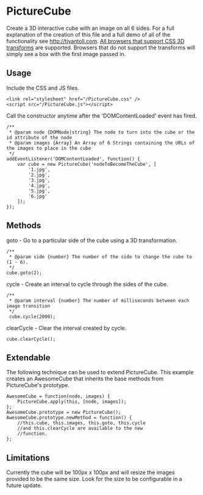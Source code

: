 # PictureCube

Create a 3D interactive cube with an image on all 6 sides.  For a full explanation of the creation of this file and a full demo of all of the functionality see http://tjvantoll.com.  [All browsers that support CSS 3D transforms](http://caniuse.com/#feat=transforms3d) are supported.  Browsers that do not support the transforms will simply see a box with the first image passed in.

## Usage

Include the CSS and JS files.

	<link rel="stylesheet" href="/PictureCube.css" />
	<script src="/PictureCube.js"></script>

Call the constructor anytime after the 'DOMContentLoaded' event has fired.

	/**
	 * @param node {DOMNode|string} The node to turn into the cube or the id attribute of the node
	 * @param images {Array} An Array of 6 Strings containing the URLs of the images to place in the cube
	 */
	addEventListener('DOMContentLoaded', function() {
		var cube = new PictureCube('nodeToBecomeTheCube', [
			'1.jpg',
			'2.jpg',
			'3.jpg',
			'4.jpg',
			'5.jpg',
			'6.jpg'
		]);
	});
	
## Methods

goto - Go to a particular side of the cube using a 3D transformation.

	/**
	 * @param side {number} The number of the side to change the cube to (1 - 6).
	 */
	cube.goto(2);
	
cycle - Create an interval to cycle through the sides of the cube.

	/**
	 * @param interval {number} The number of milliseconds between each image transition
	 */
	 cube.cycle(2000);
	 
clearCycle - Clear the interval created by cycle.

	cube.clearCycle();

## Extendable

The following technique can be used to extend PictureCube.  This example creates an AwesomeCube that inherits the base methods from PictureCube's prototype.

	AwesomeCube = function(node, images) {
	    PictureCube.apply(this, [node, images]);
	};
	AwesomeCube.prototype = new PictureCube();
	AwesomeCube.prototype.newMethod = function() {
	    //this.cube, this.images, this.goto, this.cycle
	    //and this.clearCycle are available to the new
	    //function.
	};

## Limitations

Currently the cube will be 100px x 100px and will resize the images provided to be the same size.  Look for the size to be configurable in a future update.